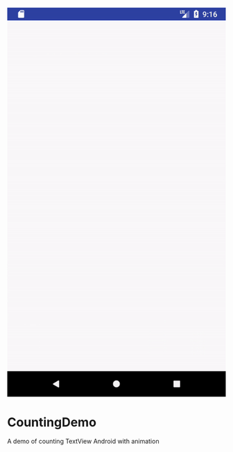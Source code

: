 ![CountingDemo](/counting_demo.gif)
# CountingDemo
A demo of counting TextView Android with animation
